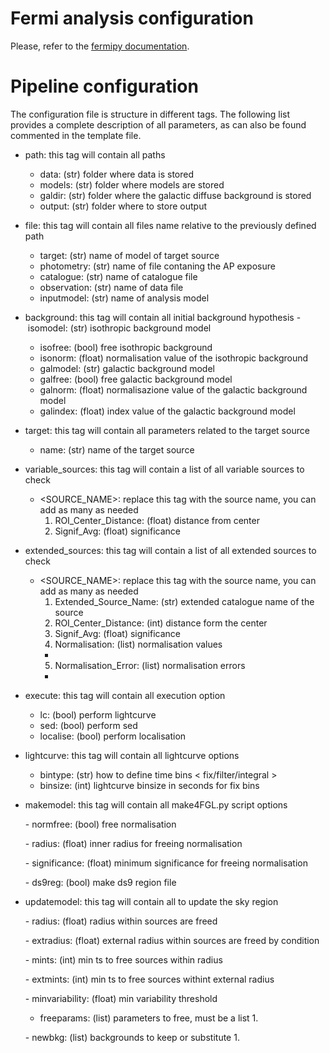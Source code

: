 # Fermi analysis configuration

Please, refer to the [fermipy documentation](https://fermipy.readthedocs.io/en/latest/).

# Pipeline configuration

The configuration file is structure in different tags. The following list provides a complete description of all parameters, as can also be found commented in the template file.

* path: this tag will contain all paths
  - data: (str) folder where data is stored        
  - models: (str) folder where models are stored
  - galdir: (str) folder where the galactic diffuse background is stored
  - output: (str) folder where to store output

* file: this tag will contain all files name relative to the previously defined path
  - target: (str) name of model of target source 
  - photometry: (str) name of file contaning the AP exposure 
  - catalogue: (str) name of catalogue file
  - observation: (str) name of data file
  - inputmodel: (str) name of analysis model 

* background: this tag will contain all initial background hypothesis
  - isomodel: (str) isothropic background model
  - isofree: (bool) free isothropic background
  - isonorm: (float) normalisation value of the isothropic background
  - galmodel: (str) galactic background model
  - galfree: (bool) free galactic background model
  - galnorm: (float) normalisazione value of the galactic background model
  - galindex: (float) index value of the galactic background model

* target: this tag will contain all parameters related to the target source
  - name: (str) name of the target source

* variable_sources: this tag will contain a list of all variable sources to check 
  - <SOURCE_NAME>: replace this tag with the source name, you can add as many as needed
    1. ROI_Center_Distance: (float) distance from center
    2. Signif_Avg: (float) significance

* extended_sources: this tag will contain a list of all extended sources to check 
  - <SOURCE_NAME>: replace this tag with the source name, you can add as many as needed
    1. Extended_Source_Name: (str) extended catalogue name of the source
    2. ROI_Center_Distance: (int) distance form the center
    3. Signif_Avg: (float) significance
    4. Normalisation: (list) normalisation values
      - 
    5. Normalisation_Error: (list) normalisation errors
      - 

* execute: this tag will contain all execution option
  - lc: (bool) perform lightcurve
  - sed: (bool) perform sed
  - localise: (bool) perform localisation

* lightcurve: this tag will contain all lightcurve options
  - bintype: (str) how to define time bins < fix/filter/integral >
  - binsize: (int) lightcurve binsize in seconds for fix bins

* makemodel: this tag will contain all make4FGL.py script options

  - normfree: (bool) free normalisation

  - radius: (float) inner radius for freeing normalisation

  - significance: (float) minimum significance for freeing normalisation

  - ds9reg: (bool) make ds9 region file

* updatemodel: this tag will contain all to update the sky region  

  - radius: (float) radius within sources are freed

  - extradius: (float) external radius within sources are freed by condition

  - mints: (int) min ts to free sources within radius

  - extmints: (int) min ts to free sources withint external radius

  - minvariability: (float) min variability threshold

  - freeparams: (list) parameters to free, must be a list
    1.

  - newbkg: (list) backgrounds to keep or substitute
    1. 
